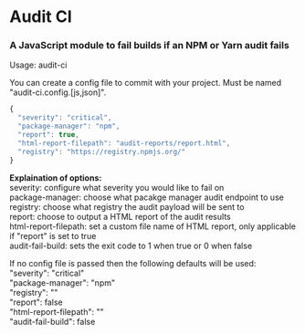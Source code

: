 # Audit CI
### A JavaScript module to fail builds if an NPM or Yarn audit fails

Usage: audit-ci

You can create a config file to commit with your project. Must be named "audit-ci.config.[js,json]".
```javascript
{
  "severity": "critical",
  "package-manager": "npm",
  "report": true,
  "html-report-filepath": "audit-reports/report.html",
  "registry": "https://registry.npmjs.org/"
}
```

**Explaination of options:** <br>
severity: configure what severity you would like to fail on <br>
package-manager: choose what pacakge manager audit endpoint to use <br>
registry: choose what registry the audit payload will be sent to <br>
report: choose to output a HTML report of the audit results <br>
html-report-filepath: set a custom file name of HTML report, only applicable if "report" is set to true <br>
audit-fail-build: sets the exit code to 1 when true or 0 when false <br>

If no config file is passed then the following defaults will be used: <br>
"severity": "critical" <br>
"package-manager": "npm" <br>
"registry": "" <br>
"report": false <br>
"html-report-filepath": "" <br>
"audit-fail-build": false <br>
  
